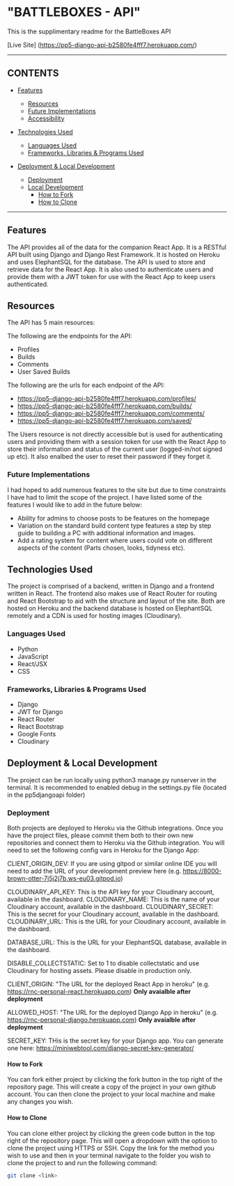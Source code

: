 # "BATTLEBOXES - API"

This is the supplimentary readme for the BattleBoxes API 

[Live Site] (https://pp5-django-api-b2580fe4fff7.herokuapp.com/)


---

## CONTENTS

* [Features](#features)
  * [Resources](#resources)
  * [Future Implementations](#future-implementations)
  * [Accessibility](#accessibility)

* [Technologies Used](#technologies-used)
  * [Languages Used](#languages-used)
  * [Frameworks, Libraries & Programs Used](#frameworks-libraries--programs-used)

* [Deployment & Local Development](#deployment--local-development)
  * [Deployment](#deployment)
  * [Local Development](#local-development)
    * [How to Fork](#how-to-fork)
    * [How to Clone](#how-to-clone)


---




## Features

The API provides all of the data for the companion React App. It is a RESTful API built using Django and Django Rest Framework. It is hosted on Heroku and uses ElephantSQL for the database. The API is used to store and retrieve data for the React App. It is also used to authenticate users and provide them with a JWT token for use with the React App to keep users authenticated.


## Resources

The API has 5 main resources:

The following are the endpoints for the API:
- Profiles
- Builds
- Comments
- User Saved Builds

The following are the urls for each endpoint of the API:

- https://pp5-django-api-b2580fe4fff7.herokuapp.com/profiles/
- https://pp5-django-api-b2580fe4fff7.herokuapp.com/builds/
- https://pp5-django-api-b2580fe4fff7.herokuapp.com/comments/
- https://pp5-django-api-b2580fe4fff7.herokuapp.com/saved/


The Users resource is not directly accessible but is used for authenticating users and providing them with a session token for use with the React App to store their information and status of the current user (logged-in/not signed up etc). It also enalbed the user to reset their password if they forget it.

### Future Implementations

I had hoped to add numerous features to the site but due to time constraints I have had to limit the scope of the project. I have listed some of the features I would like to add in the future below:

- Ability for admins to choose posts to be features on the homepage
- Variation on the standard build content type features a step by step guide to building a PC with additional information and images.
- Add a rating system for content where users could vote on different aspects of the content (Parts chosen, looks, tidyness etc).


## Technologies Used

The project is comprised of a backend, written in Django and a frontend written in React. The frontend also makes use of React Router for routing and React Bootstrap to aid with the structure and layout of the site.
Both are hosted on Heroku and the backend database is hosted on ElephantSQL remotely and a CDN is used for hosting images (Cloudinary).

### Languages Used
- Python
- JavaScript
- React/JSX
- CSS

### Frameworks, Libraries & Programs Used

- Django
- JWT for Django
- React Router
- React Bootstrap
- Google Fonts
- Cloudinary

## Deployment & Local Development

The project can be run locally using python3 manage.py runserver in the terminal. It is recommended to enabled debug in the settings.py file (located in the pp5djangoapi folder)

### Deployment

Both projects are deployed to Heroku via the Github integrations. Once you have the project files, please commit them both to their own new repositories and connect them to Heroku via the Github integration. You will need to set the following config vars in Heroku for the Django App:

CLIENT_ORIGIN_DEV: If you are using gitpod or similar online IDE you will need to add the URL of your development preview here (e.g. https://8000-brown-otter-7j5j2j7b.ws-eu03.gitpod.io)

CLOUDINARY_API_KEY: This is the API key for your Cloudinary account, available in the dashboard.
CLOUDINARY_NAME: This is the name of your Cloudinary account, available in the dashboard.
CLOUDINARY_SECRET: This is the secret for your Cloudinary account, available in the dashboard.
CLOUDINARY_URL: This is the URL for your Cloudinary account, available in the dashboard.

DATABASE_URL: This is the URL for your ElephantSQL database, available in the dashboard.

DISABLE_COLLECTSTATIC: Set to 1 to disable collectstatic and use Cloudinary for hosting assets. Please disable in production only.

CLIENT_ORIGIN: "The URL for the deployed React App in heroku" (e.g. https://rnc-personal-react.herokuapp.com)
**Only avaialble after deployment** 

ALLOWED_HOST: "The URL for the deployed Django App in heroku" (e.g. https://rnc-personal-django.herokuapp.com) 
**Only avaialble after deployment** 

SECRET_KEY: THis is the secret key for your Django app. You can generate one here: https://miniwebtool.com/django-secret-key-generator/

#### How to Fork

You can fork either project by clicking the fork button in the top right of the repository page. This will create a copy of the project in your own github account. You can then clone the project to your local machine and make any changes you wish.

#### How to Clone

You can clone either project by clicking the green code button in the top right of the repository page. This will open a dropdown with the option to clone the project using HTTPS or SSH. Copy the link for the method you wish to use and then in your terminal navigate to the folder you wish to clone the project to and run the following command:

```bash
git clone <link>
``` 


  
